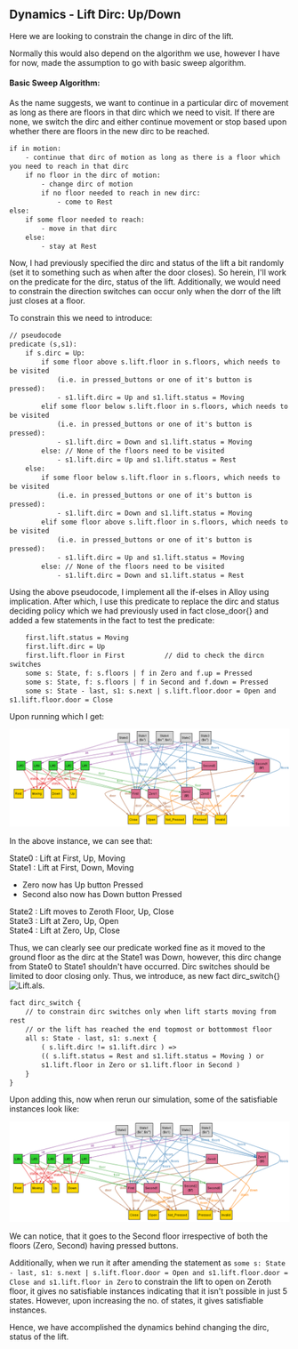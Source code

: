 ## Dynamics - Lift Dirc: Up/Down

Here we are looking to constrain the change in dirc of the lift. 

Normally this would also depend on the algorithm we use, however I have for now, made the assumption to go with basic sweep algorithm.

#### Basic Sweep Algorithm:

As the name suggests, we want to continue in a particular dirc of movement as long as there are floors in that dirc which we need to visit. If there are 
none, we switch the dirc and either continue movement or stop based upon whether there are floors in the new dirc to be reached.

```
if in motion:
    - continue that dirc of motion as long as there is a floor which you need to reach in that dirc
    if no floor in the dirc of motion:
        - change dirc of motion
        if no floor needed to reach in new dirc:
            - come to Rest
else:
    if some floor needed to reach:
        - move in that dirc
    else:
        - stay at Rest
```

Now, I had previously specified the dirc and status of the lift a bit randomly (set it to something such as when after the door closes). So herein, I'll work on the predicate for the dirc, status of the lift. Additionally, we would need to constrain the direction switches can occur only when the dorr of the lift just closes at a floor.

To constrain this we need to introduce:
```
// pseudocode
predicate (s,s1):
    if s.dirc = Up:
        if some floor above s.lift.floor in s.floors, which needs to be visited
            (i.e. in pressed_buttons or one of it's button is pressed):
            - s1.lift.dirc = Up and s1.lift.status = Moving
        elif some floor below s.lift.floor in s.floors, which needs to be visited
            (i.e. in pressed_buttons or one of it's button is pressed):
            - s1.lift.dirc = Down and s1.lift.status = Moving
        else: // None of the floors need to be visited
            - s1.lift.dirc = Up and s1.lift.status = Rest
    else:
        if some floor below s.lift.floor in s.floors, which needs to be visited
            (i.e. in pressed_buttons or one of it's button is pressed):
            - s1.lift.dirc = Down and s1.lift.status = Moving
        elif some floor above s.lift.floor in s.floors, which needs to be visited
            (i.e. in pressed_buttons or one of it's button is pressed):
            - s1.lift.dirc = Up and s1.lift.status = Moving
        else: // None of the floors need to be visited
            - s1.lift.dirc = Down and s1.lift.status = Rest
```

Using the above pseudocode, I implement all the if-elses in Alloy using implication. After which, I use this predicate to replace the dirc and status deciding policy which we had previously used in fact close_door{} and added a few statements in the fact to test the predicate:

```
    first.lift.status = Moving
    first.lift.dirc = Up
    first.lift.floor in First          // did to check the dircn switches
    some s: State, f: s.floors | f in Zero and f.up = Pressed 
    some s: State, f: s.floors | f in Second and f.down = Pressed
	some s: State - last, s1: s.next | s.lift.floor.door = Open and s1.lift.floor.door = Close
```
Upon running which I get:

![1.png](1.png)

In the above instance, we can see that:

State0 : Lift at First, Up, Moving <br>
State1 : Lift at First, Down, Moving 
- Zero now has Up button Pressed
- Second also now has Down button Pressed

State2 : Lift moves to Zeroth Floor, Up, Close <br>
State3 : Lift at Zero, Up, Open <br>
State4 : Lift at Zero, Up, Close <br>

Thus, we can clearly see our predicate worked fine as it moved to the ground floor as the dirc at the State1 was Down, however, this dirc change from State0 to State1 shouldn't have occurred. Dirc switches should be limited to door closing only. Thus, we introduce, as new fact dirc_switch{} ![Lift.als](Lift.als).

```
fact dirc_switch {
	// to constrain dirc switches only when lift starts moving from rest
	// or the lift has reached the end topmost or bottommost floor
	all s: State - last, s1: s.next {
		( s.lift.dirc != s1.lift.dirc ) =>
		(( s.lift.status = Rest and s1.lift.status = Moving ) or
		s1.lift.floor in Zero or s1.lift.floor in Second )
	}
}
```

Upon adding this, now when rerun our simulation, some of the satisfiable instances look like:

![2.png](2.png)

We can notice, that it goes to the Second floor irrespective of both the floors (Zero, Second) having pressed buttons.

Additionally, when we run it after amending the statement as `some s: State - last, s1: s.next | s.lift.floor.door = Open and s1.lift.floor.door = Close and s1.lift.floor in Zero` to constrain the lift to open on Zeroth floor, it gives no satisfiable instances indicating that it isn't possible in just 5 states. However, upon increasing the no. of states, it gives satisfiable instances.

Hence, we have accomplished the dynamics behind changing the dirc, status of the lift. 
